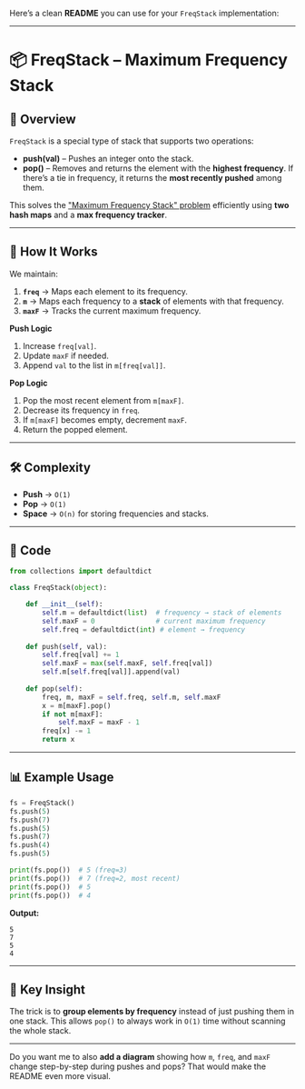 Here’s a clean **README** you can use for your `FreqStack` implementation:

---

# 📦 FreqStack – Maximum Frequency Stack

## 📌 Overview

`FreqStack` is a special type of stack that supports two operations:

* **push(val)** – Pushes an integer onto the stack.
* **pop()** – Removes and returns the element with the **highest frequency**.
  If there’s a tie in frequency, it returns the **most recently pushed** among them.

This solves the ["Maximum Frequency Stack" problem](https://leetcode.com/problems/maximum-frequency-stack/) efficiently using **two hash maps** and a **max frequency tracker**.

---

## 🚀 How It Works

We maintain:

1. **`freq`** → Maps each element to its frequency.
2. **`m`** → Maps each frequency to a **stack** of elements with that frequency.
3. **`maxF`** → Tracks the current maximum frequency.

**Push Logic**

1. Increase `freq[val]`.
2. Update `maxF` if needed.
3. Append `val` to the list in `m[freq[val]]`.

**Pop Logic**

1. Pop the most recent element from `m[maxF]`.
2. Decrease its frequency in `freq`.
3. If `m[maxF]` becomes empty, decrement `maxF`.
4. Return the popped element.

---

## 🛠 Complexity

* **Push** → `O(1)`
* **Pop** → `O(1)`
* **Space** → `O(n)` for storing frequencies and stacks.

---

## 📄 Code

```python
from collections import defaultdict

class FreqStack(object):

    def __init__(self):
        self.m = defaultdict(list)  # frequency → stack of elements
        self.maxF = 0               # current maximum frequency
        self.freq = defaultdict(int) # element → frequency
        
    def push(self, val):
        self.freq[val] += 1
        self.maxF = max(self.maxF, self.freq[val])
        self.m[self.freq[val]].append(val)
        
    def pop(self):
        freq, m, maxF = self.freq, self.m, self.maxF
        x = m[maxF].pop()
        if not m[maxF]:
            self.maxF = maxF - 1
        freq[x] -= 1
        return x
```

---

## 📊 Example Usage

```python
fs = FreqStack()
fs.push(5)
fs.push(7)
fs.push(5)
fs.push(7)
fs.push(4)
fs.push(5)

print(fs.pop())  # 5 (freq=3)
print(fs.pop())  # 7 (freq=2, most recent)
print(fs.pop())  # 5
print(fs.pop())  # 4
```

**Output:**

```
5
7
5
4
```

---

## 🧠 Key Insight

The trick is to **group elements by frequency** instead of just pushing them in one stack.
This allows `pop()` to always work in `O(1)` time without scanning the whole stack.

---

Do you want me to also **add a diagram** showing how `m`, `freq`, and `maxF` change step-by-step during pushes and pops? That would make the README even more visual.
